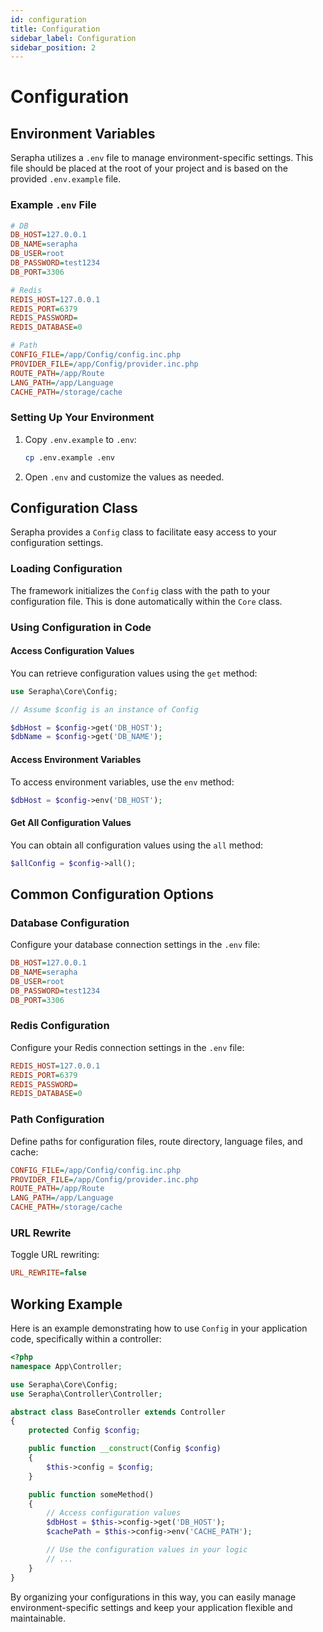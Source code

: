 ```yaml
---
id: configuration
title: Configuration
sidebar_label: Configuration
sidebar_position: 2
---
```


# Configuration

## Environment Variables

Serapha utilizes a `.env` file to manage environment-specific settings. This file should be placed at the root of your project and is based on the provided `.env.example` file.

### Example `.env` File

```ini title=".env.example"
# DB
DB_HOST=127.0.0.1
DB_NAME=serapha
DB_USER=root
DB_PASSWORD=test1234
DB_PORT=3306

# Redis
REDIS_HOST=127.0.0.1
REDIS_PORT=6379
REDIS_PASSWORD=
REDIS_DATABASE=0

# Path
CONFIG_FILE=/app/Config/config.inc.php
PROVIDER_FILE=/app/Config/provider.inc.php
ROUTE_PATH=/app/Route
LANG_PATH=/app/Language
CACHE_PATH=/storage/cache
```

### Setting Up Your Environment

1. Copy `.env.example` to `.env`:
    ```sh
    cp .env.example .env
    ```
2. Open `.env` and customize the values as needed.

## Configuration Class

Serapha provides a `Config` class to facilitate easy access to your configuration settings.

### Loading Configuration

The framework initializes the `Config` class with the path to your configuration file. This is done automatically within the `Core` class.

### Using Configuration in Code

#### Access Configuration Values

You can retrieve configuration values using the `get` method:

```php
use Serapha\Core\Config;

// Assume $config is an instance of Config

$dbHost = $config->get('DB_HOST');
$dbName = $config->get('DB_NAME');
```

#### Access Environment Variables

To access environment variables, use the `env` method:

```php
$dbHost = $config->env('DB_HOST');
```

#### Get All Configuration Values

You can obtain all configuration values using the `all` method:

```php
$allConfig = $config->all();
```

## Common Configuration Options

### Database Configuration

Configure your database connection settings in the `.env` file:

```ini
DB_HOST=127.0.0.1
DB_NAME=serapha
DB_USER=root
DB_PASSWORD=test1234
DB_PORT=3306
```

### Redis Configuration

Configure your Redis connection settings in the `.env` file:

```ini
REDIS_HOST=127.0.0.1
REDIS_PORT=6379
REDIS_PASSWORD=
REDIS_DATABASE=0
```

### Path Configuration

Define paths for configuration files, route directory, language files, and cache:

```ini
CONFIG_FILE=/app/Config/config.inc.php
PROVIDER_FILE=/app/Config/provider.inc.php
ROUTE_PATH=/app/Route
LANG_PATH=/app/Language
CACHE_PATH=/storage/cache
```

### URL Rewrite

Toggle URL rewriting:

```ini
URL_REWRITE=false
```

## Working Example

Here is an example demonstrating how to use `Config` in your application code, specifically within a controller:

```php title="app/Controller/BaseController.php"
<?php
namespace App\Controller;

use Serapha\Core\Config;
use Serapha\Controller\Controller;

abstract class BaseController extends Controller
{
    protected Config $config;

    public function __construct(Config $config)
    {
        $this->config = $config;
    }

    public function someMethod()
    {
        // Access configuration values
        $dbHost = $this->config->get('DB_HOST');
        $cachePath = $this->config->env('CACHE_PATH');

        // Use the configuration values in your logic
        // ...
    }
}
```

By organizing your configurations in this way, you can easily manage environment-specific settings and keep your application flexible and maintainable.

